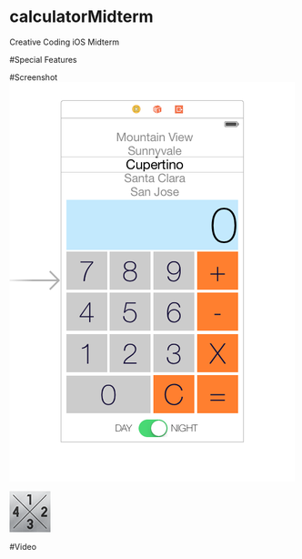 # calculatorMidterm
Creative Coding iOS Midterm

#Special Features

#Screenshot
![alt tag](https://github.com/wynnmustin/calculatorMidterm/blob/master/Calculator_Homework_10_21_15/Images.xcassets/Screen%20Shot%202015-10-23%20at%2011.11.39%20AM.png)

![alt tag](https://raw.githubusercontent.com/wynnmustin/calculatorMidterm/master/Calculator_Homework_10_21_15/Images.xcassets/AppIcon.appiconset/Icon-72.png)


#Video


